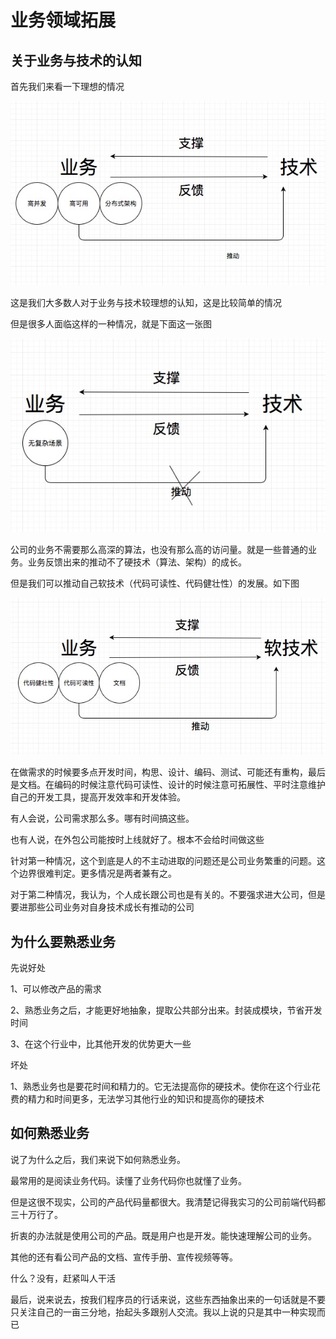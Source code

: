 # 业务领域拓展

## 关于业务与技术的认知

首先我们来看一下理想的情况

![](https://github.com/shArpyYAo/markdown-photo/blob/master/业务技术1.jpeg?raw=true)

这是我们大多数人对于业务与技术较理想的认知，这是比较简单的情况

但是很多人面临这样的一种情况，就是下面这一张图

![](https://github.com/shArpyYAo/markdown-photo/blob/master/业务与技术2.jpeg?raw=true)

公司的业务不需要那么高深的算法，也没有那么高的访问量。就是一些普通的业务。业务反馈出来的推动不了硬技术（算法、架构）的成长。

但是我们可以推动自己软技术（代码可读性、代码健壮性）的发展。如下图

![](https://github.com/shArpyYAo/markdown-photo/blob/master/业务与技术3.jpeg?raw=true)

在做需求的时候要多点开发时间，构思、设计、编码、测试、可能还有重构，最后是文档。在编码的时候注意代码可读性、设计的时候注意可拓展性、平时注意维护自己的开发工具，提高开发效率和开发体验。

有人会说，公司需求那么多。哪有时间搞这些。

也有人说，在外包公司能按时上线就好了。根本不会给时间做这些

针对第一种情况，这个到底是人的不主动进取的问题还是公司业务繁重的问题。这个边界很难判定。更多情况是两者兼有之。

对于第二种情况，我认为，个人成长跟公司也是有关的。不要强求进大公司，但是要进那些公司业务对自身技术成长有推动的公司


## 为什么要熟悉业务

先说好处

1、可以修改产品的需求

2、熟悉业务之后，才能更好地抽象，提取公共部分出来。封装成模块，节省开发时间

3、在这个行业中，比其他开发的优势更大一些

坏处

1、熟悉业务也是要花时间和精力的。它无法提高你的硬技术。使你在这个行业花费的精力和时间更多，无法学习其他行业的知识和提高你的硬技术

## 如何熟悉业务

说了为什么之后，我们来说下如何熟悉业务。

最常用的是阅读业务代码。读懂了业务代码你也就懂了业务。

但是这很不现实，公司的产品代码量都很大。我清楚记得我实习的公司前端代码都三十万行了。

折衷的办法就是使用公司的产品。既是用户也是开发。能快速理解公司的业务。

其他的还有看公司产品的文档、宣传手册、宣传视频等等。

什么？没有，赶紧叫人干活

最后，说来说去，按我们程序员的行话来说，这些东西抽象出来的一句话就是不要只关注自己的一亩三分地，抬起头多跟别人交流。我以上说的只是其中一种实现而已